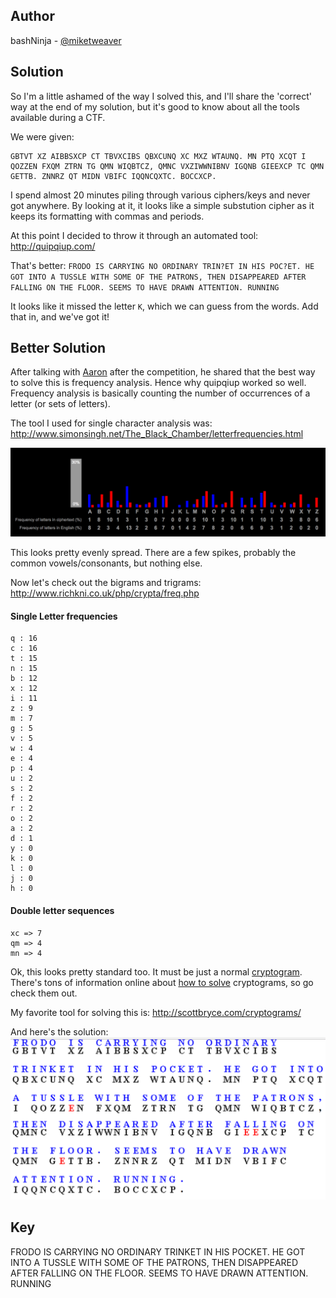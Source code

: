 ## Author
bashNinja - [@miketweaver](https://twitter.com/miketweaver)

## Solution

So I'm a little ashamed of the way I solved this, and I'll share the 'correct' way at the end of my solution, but it's good to know about all the tools available during a CTF.

We were given:

```
GBTVT XZ AIBBSXCP CT TBVXCIBS QBXCUNQ XC MXZ WTAUNQ. MN PTQ XCQT I QOZZEN FXQM ZTRN TG QMN WIQBTCZ, QMNC VXZIWWNIBNV IGQNB GIEEXCP TC QMN GETTB. ZNNRZ QT MIDN VBIFC IQQNCQXTC. BOCCXCP.
```

I spend almost 20 minutes piling through various ciphers/keys and never got anywhere. By looking at it, it looks like a simple substution cipher as it keeps its formatting with commas and periods. 

At this point I decided to throw it through an automated tool:
http://quipqiup.com/

That's better:
`FRODO IS CARRYING NO ORDINARY TRIN?ET IN HIS POC?ET. HE GOT INTO A TUSSLE WITH SOME OF THE PATRONS, THEN DISAPPEARED AFTER FALLING ON THE FLOOR. SEEMS TO HAVE DRAWN ATTENTION. RUNNING`

It looks like it missed the letter `K`, which we can guess from the words. Add that in, and we've got it!

## Better Solution

After talking with [Aaron](https://twitter.com/AaronToponce) after the competition, he shared that the best way to solve this is frequency analysis. Hence why quipqiup worked so well. Frequency analysis is basically counting the number of occurrences of a letter (or sets of letters). 

The tool I used for single character analysis was:
http://www.simonsingh.net/The_Black_Chamber/letterfrequencies.html

![single-letter-frequency](solution-files/single-letter-frequency.png)

This looks pretty evenly spread. There are a few spikes, probably the common vowels/consonants, but nothing else.

Now let's check out the bigrams and trigrams:
http://www.richkni.co.uk/php/crypta/freq.php


#### Single Letter frequencies
```
q : 16
c : 16
t : 15
n : 15
b : 12
x : 12
i : 11
z : 9
m : 7
g : 5
v : 5
w : 4
e : 4
p : 4
u : 2
s : 2
f : 2
r : 2
o : 2
a : 2
d : 1
y : 0
k : 0
l : 0
j : 0
h : 0
```
#### Double letter sequences
```
xc => 7
qm => 4
mn => 4
```

Ok, this looks pretty standard too. It must be just a normal [cryptogram](https://en.wikipedia.org/wiki/Cryptogram). There's tons of information online about [how to solve](http://www.cryptograms.org/tutorial.php) cryptograms, so go check them out.

My favorite tool for solving this is:
http://scottbryce.com/cryptograms/

And here's the solution:
![solutionfile-solved.png](solution-files/solutionfile-solved.png)

## Key
FRODO IS CARRYING NO ORDINARY TRINKET IN HIS POCKET. HE GOT INTO A TUSSLE WITH SOME OF THE PATRONS, THEN DISAPPEARED AFTER FALLING ON THE FLOOR. SEEMS TO HAVE DRAWN ATTENTION. RUNNING
